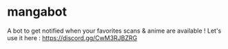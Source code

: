 # mangabot
A bot to get notified when your favorites scans &amp; anime are available ! Let's use it here : https://discord.gg/CwM3RJBZRG
